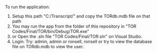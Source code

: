 To run the application:
1. Setup this path "C:/Transcript/" and copy the TORdb.mdb file on that path
2. You may run the app from the folder of this repository in "TOR Codes/Final/TOR/bin/Debug/TOR.exe"
3. or Open the .sln file "TOR Codes/Final/TOR.sln" on Visual Studio.
4. Login: Try: admin, admin or ronsell, ronsell or try to view the database file on TORdb.mdb to view the user.

